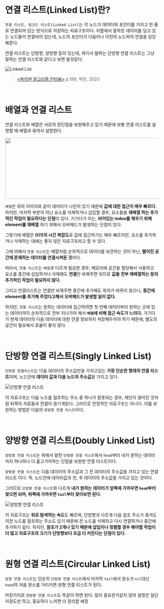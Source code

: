 # 연결 리스트(Linked List)란?

`연결 리스트, 링크드 리스트(Linked List)`는 각 노드가 데이터와 포인터를 가지고 한 줄로 연결되어 있는 방식으로 저장하는 자료구조이다.
이름에서 말하듯 데이터를 담고 있는 노드들이 연결되어 있는데, 노드의 포인터가 다음이나 이전의 노드와의 연결을 담당해준다.

연결 리스트는 단방향, 양방향 등이 있는데, 여기서 말하는 단방향 연결 리스트는 그냥 말하는 연결 리스트와 같다고 보면 될것같다.

![Linked List](https://w.namu.la/s/ef210f7b01f17258cc7060ba5b02e5b4b337bfb282cea34ac6a68c00ca740eea089b57d84f3f618e103bf8e54b2c698e1290d7bb489498073458f06da004e664d988b4b0c08f8b64dcc91d8a4e4df3914076dc172b4dcf068843a04a0df7bdd15259d6ae1a324f195aa3bcea482b76f5)
> [<파이썬 알고리즘 인터뷰>](https://www.onlybook.co.kr/entry/algorithm-interview) p.199, 책만, 2020

<br>

# 배열과 연결 리스트
연결 리스트와 배열은 서로의 장단점을 보완해주고 있기 때문에 보통 연결 리스트를 설명할 때 배열과 묶어서 설명한다.

<img src="https://user-images.githubusercontent.com/59376200/127826208-3222d204-6311-49ae-85e4-58b82d6cd114.png" width="600" height="200"/>

`배열`은 위의 이미지와 같이 데이터가 나란히 있기 때문에 **값에 대한 접근이 매우 빠르다.** 하지만, 마지막 부분이 아닌 요소를 삭제하거나 삽입할 경우, 요소들을 **재배열 하는 추가적인 작업이 필요하다는 단점**이 있다. 거기다가 이는, **비어있는 index를 채우기 위해 element를 재배열** 하기 위해서 오버헤드가 발생하는 단점이 있다.

그렇기에 배열은 **O(1)의 시간 복잡도**로 값에 접근하기는 매우 빠르지만, 요소를 추가하거나 삭제하는 데에는 좋지 않은 자료구조라고 할 수 있다.

그에 비해서 `연결 리스트`는 배열처럼 순차적으로 데이터를 보관하는 것이 아닌, **떨어진 공간에 존재하는 데이터를 연결시켜둔 것**이다.

따라서, `연결 리스트`는 `배열`과 다르게 필요한 경우, 메모리에 공간을 할당해서 사용하고 요소를 중간에 삽입하거나 삭제해도 **연결**만 바꿔주면 되므로 **값을 전부 재배열하는 등의 추가적인 작업이 필요하지 않다.**

그리고 연결리스트는 연결만 바꿔주면 중간에 추가해도 위치가 바뀌지 않으니, **중간에 element를 추가해 주었다고해서 오버헤드가 발생할 일이 없다.**

하지만, `연결 리스트`는 원하는 데이터에 접근하려면 첫 번쨰 데이터부터 원하는 곳에 있는 데이터까지 순차적으로 전부 지나가야 해서 **`배열`에 비해 접근 속도가 느리다.**
거기다가 현재 데이터의 다음 데이터에 대한 연결 정보까지 저장해두어야 하기 때문에, 별도의 공간이 필요해서 효율이 좋지 않다.


<br>

# 단방향 연결 리스트(Singly Linked List)
`단방향 연결리스트`는 다음 데이터의 주소값만을 가지고있는 **가장 단순한 형태의 연결 리스트**이며, 노드안에 **데이터 값과 다음 노드의 주소값**을 가지고 있다.

![단방향 연결 리스트](https://user-images.githubusercontent.com/59376200/128629583-bb66dadb-977a-46fc-aecf-1813211245a1.png)

이 자료구조는 다음 노드를 참조하는 주소 중 하나가 잘못되는 경우, 체인이 끊어진 것처럼 뒤쪽의 자료들과 연결이 끊기게된다. 그러므로 안정적인 자료구조는 아니다.
이를 보완하는 방법은 다음의 `양방향 연결 리스트`이다.

<br>

# 양방향 연결 리스트(Doubly Linked List)
`양방향 연결 리스트`는 위에서 말한 `단방향 연결 리스트`에서 `head`부터 내가 원하는 데이터까지 하나하나 다 훑고가야하는 단점을 보완한 연결 리스트이다.

`양방향 연결 리스트`는 다음 데이터의 주소값과 그 전 데이터의 주소값을 가지고 있는 연결 리스트 이다. 즉, 노드안에 데이터값과 전, 후 데이터의 주소값을 가지고 있는 것이다. 

그러므로 `단방향 연결 리스트`와 다르게 **내가 원하는 데이터가 앞쪽에 가까우면 `head`부터 찾으면 되며, 뒤쪽에 가까우면 `tail`부터 찾아보면 된다.**

![양방향 연결 리스트](https://user-images.githubusercontent.com/59376200/128629597-c25513e3-e0bc-4838-9c1e-c2fcaffcb042.png)

이 자료구조는 **뒤로 탐색하는 속도**도 빠르며, 단방향과 다르게 다음 참조 주소가 끊겨도 이전 노드를 참조하는 주소도 있기 때문에 전 노드를 삭제하고 다시 연결하거나 중간에 추가하기 쉽다. 하지만, **참조가 2개나 있기 때문에 삽입이나 정렬할 경우 해야할 작업이 더 많고 자료구조의 크기가 단방향보다 조금 더 커진다는 단점이 있다.**


<br>


# 원형 연결 리스트(Circular Linked List)
`원형 연결 리스트`는 단순히 `단방향 연결 리스트`에서 마지막 `tail`에서 원소가 `nil`대신 `head`의 처음 원소를 가리키면 원형 연결 리스트가 된다.

마찬가지로 `양방향 연결 리스트`도 똑같이 하면 된다. 많이 중요한거같지 않아 설명은 일단 이정도만 하고, 중요하다 느끼면 더 정리할 예정


<!-- > Reference
> - [Wikipedia - 연결 리스트](https://en.wikipedia.org/wiki/Linked_list)
> - [개발자 소들이님의 단방향 연결 리스트](https://babbab2.tistory.com/86?category=908011) -->
